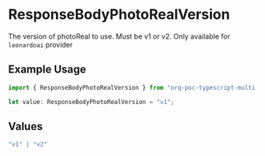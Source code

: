 # ResponseBodyPhotoRealVersion

The version of photoReal to use. Must be v1 or v2. Only available for `leonardoai` provider

## Example Usage

```typescript
import { ResponseBodyPhotoRealVersion } from "orq-poc-typescript-multi-env-version/models/operations";

let value: ResponseBodyPhotoRealVersion = "v1";
```

## Values

```typescript
"v1" | "v2"
```